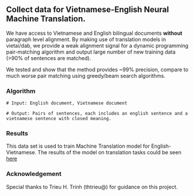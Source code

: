 ## Collect data for Vietnamese-English Neural Machine Translation.

We have access to Vietnamese and English bilingual documents **without** paragraph level alignment. By making use of translation models in vietai/dab, we provide a weak alignment signal for a dynamic programming pair-matching algorithm and output large number of new training data (>90% of sentences are matched).

We tested and show that the method provides ~99% precision, compare to much worse pair matching using greedy/beam search algorithms.


### Algorithm

```
# Input: English document, Vietnamese document

# Output: Pairs of sentences, each includes an english sentence and a vietnamese sentence with closed meaning.

```

### Results 
This data set is used to train Machine Translation model for English-Vietnamese.
The results of the model on translation tasks could be seen [here](https://blog.vietai.org/sat/)

### Acknowledgement

Special thanks to Trieu H. Trinh (thtrieu@) for guidance on this project.

